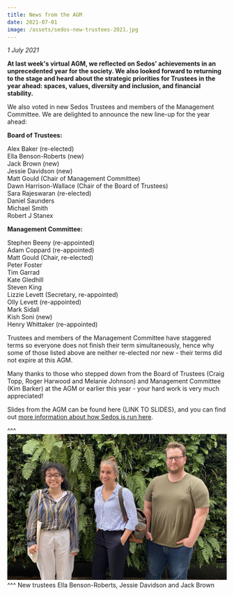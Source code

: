 ```yaml
---
title: News from the AGM
date: 2021-07-01
image: /assets/sedos-new-trustees-2021.jpg
---
```

*1 July 2021*

**At last week's virtual AGM, we reflected on Sedos’ achievements in an unprecedented year for the society. We also looked forward to returning to the stage and heard about the strategic priorities for Trustees in the year ahead: spaces, values, diversity and inclusion, and financial stability.**

We also voted in new Sedos Trustees and members of the Management Committee. We are delighted to announce the new line-up for the year ahead:

**Board of Trustees:**

Alex Baker (re-elected)\
Ella Benson-Roberts (new)\
Jack Brown (new)\
Jessie Davidson (new)\
Matt Gould (Chair of Management Committee)\
Dawn Harrison-Wallace (Chair of the Board of Trustees)\
Sara Rajeswaran (re-elected)\
Daniel Saunders\
Michael Smith\
Robert J Stanex

**Management Committee:** 

Stephen Beeny (re-appointed)\
Adam Coppard (re-appointed)\
Matt Gould (Chair, re-elected)\
Peter Foster \
Tim Garrad\
Kate Gledhill\
Steven King\
Lizzie Levett (Secretary, re-appointed)\
Olly Levett (re-appointed)\
Mark Sidall\
Kish Soni (new)\
Henry Whittaker (re-appointed)

Trustees and members of the Management Committee have staggered terms so everyone does not finish their term simultaneously, hence why some of those listed above are neither re-elected nor new - their terms did not expire at this AGM.

Many thanks to those who stepped down from the Board of Trustees (Craig Topp, Roger Harwood and Melanie Johnson) and Management Committee (Kim Barker) at the AGM or earlier this year - your hard work is very much appreciated!

Slides from the AGM can be found here {LINK TO SLIDES}, and you can find out [more information about how Sedos is run here](https://sedos.co.uk/about/how-we-operate).

^^^ ![](/assets/sedos-new-trustees-2021.jpg)
^^^ New trustees Ella Benson-Roberts, Jessie Davidson and Jack Brown